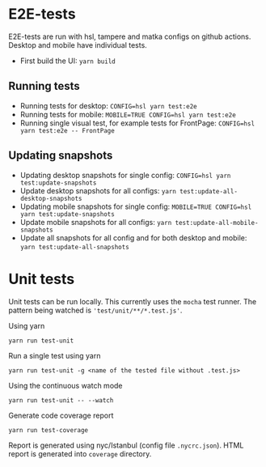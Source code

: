 # E2E-tests

E2E-tests are run with hsl, tampere and matka configs on github actions. Desktop and mobile have individual tests. 

- First build the UI: `yarn build`
## Running tests

- Running tests for desktop: `CONFIG=hsl yarn test:e2e`
- Running tests for mobile: `MOBILE=TRUE CONFIG=hsl yarn test:e2e`
- Running single visual test, for example tests for FrontPage: `CONFIG=hsl yarn test:e2e -- FrontPage`

## Updating snapshots

- Updating desktop snapshots for single config: `CONFIG=hsl yarn test:update-snapshots`
- Update desktop snapshots for all configs: `yarn test:update-all-desktop-snapshots`
- Updating mobile snapshots for single config: `MOBILE=TRUE CONFIG=hsl yarn test:update-snapshots`
- Update mobile snapshots for all configs: `yarn test:update-all-mobile-snapshots`
- Update all snapshots for all config and for both desktop and mobile: `yarn test:update-all-snapshots`


# Unit tests

Unit tests can be run locally. This currently uses the ```mocha``` test runner. The pattern being watched is ```'test/unit/**/*.test.js'```.

Using yarn
```
yarn run test-unit
```

Run a single test using yarn
```
yarn run test-unit -g <name of the tested file without .test.js>
```

Using the continuous watch mode
```
yarn run test-unit -- --watch
```

Generate code coverage report
```
yarn run test-coverage
```
Report is generated using nyc/Istanbul (config file `.nycrc.json`). HTML report is generated into `coverage` directory.
